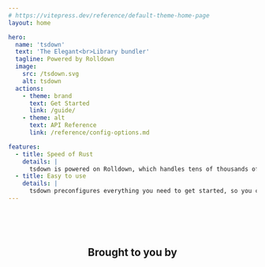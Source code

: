 ```yaml
---
# https://vitepress.dev/reference/default-theme-home-page
layout: home

hero:
  name: 'tsdown'
  text: 'The Elegant<br>Library bundler'
  tagline: Powered by Rolldown
  image:
    src: /tsdown.svg
    alt: tsdown
  actions:
    - theme: brand
      text: Get Started
      link: /guide/
    - theme: alt
      text: API Reference
      link: /reference/config-options.md

features:
  - title: Speed of Rust
    details: |
      tsdown is powered on Rolldown, which handles tens of thousands of modules without breaking a sweat
  - title: Easy to use
    details: |
      tsdown preconfigures everything you need to get started, so you can focus on writing code
---
```


<h2 class="voidzero-lead">Brought to you by</h2>

<a class="voidzero-img" href="https://voidzero.dev/" target="_blank" title="voidzero.dev"></a>

<style scoped>
.voidzero-lead {
  text-align: center;
  padding-top: 60px;
  border: none;
}
</style>
